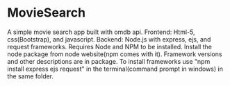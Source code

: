 # MovieSearch
A simple movie search app built with omdb api. 
Frontend: Html-5, css(Bootstrap), and javascript.
Backend: Node.js with express, ejs, and request frameworks.
Requires Node and NPM to be installed. Install the node package from node website(npm comes with it).
Framework versions and other descriptions are in package.
To install frameworks use "npm install express ejs request" in the terminal(command prompt in windows) in the same folder.
